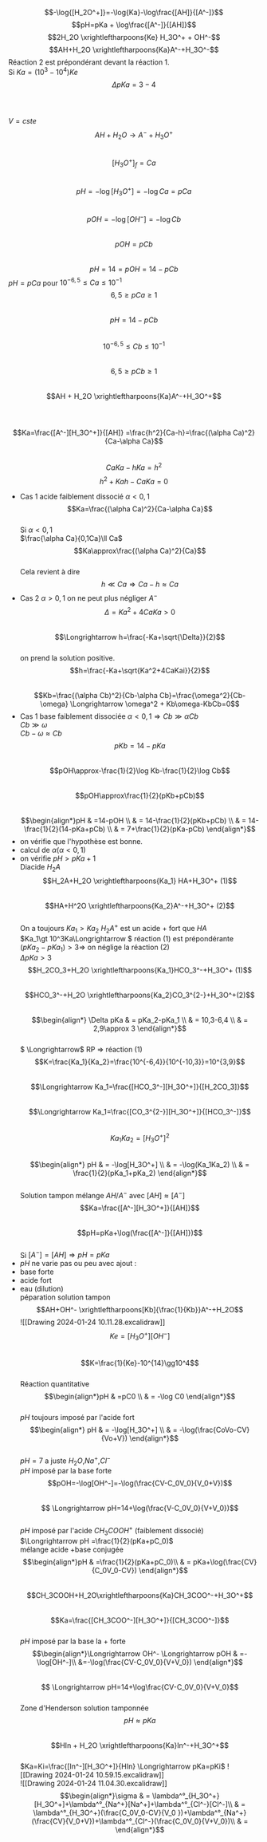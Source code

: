 $$-\log{[H_2O^+]}=-\log{Ka}-\log\frac{[AH]}{[A^-]}$$
$$pH=pKa + \log\frac{[A^-]}{[AH]}$$
$$2H_2O \xrightleftharpoons{Ke} H_3O^+ + OH^-$$
$$AH+H_2O \xrightleftharpoons{Ka}A^-+H_3O^-$$
Réaction 2 est prépondérant devant la réaction 1.  
Si $Ka=(10^3-10^4)Ke$  
$$\Delta pKa=3-4$$  
<br>  

$V=cste$  
$$AH+H_2O\longrightarrow A^-+H_3O^+$$  
$$[H_3O^+]_f=Ca$$  
$$pH=-\log [H_3O^+]=-\log Ca = pCa$$  
$$pOH=-\log [OH^-]=-\log Cb$$  
$$pOH=pCb$$  
$$pH=14=pOH=14-pCb$$
$pH=pCa$ pour $10^{-6,5}\le Ca\le 10^{-1}$  
$$6,5\ge pCa\ge 1$$  
$$pH=14-pCb$$  
$$10^{-6,5}\le Cb\le 10^{-1}$$  
$$6,5\ge pCb\ge 1$$  
$$AH + H_2O \xrightleftharpoons{Ka}A^-+H_3O^+$$  
<br>  

$$Ka=\frac{[A^-][H_3O^+]}{[AH]}
=\frac{h^2}{Ca-h}=\frac{(\alpha Ca)^2}{Ca-\alpha Ca}$$  
$$CaKa-hKa=h^2$$
$$h^2+Kah-CaKa=0$$  
- Cas 1 acide faiblement dissocié $\alpha \lt 0,1$  
$$Ka=\frac{(\alpha Ca)^2}{Ca-\alpha Ca}$$  
Si $\alpha \lt 0,1$  
$\frac{\alpha Ca}{0,1Ca}\ll Ca$  
$$Ka\approx\frac{(\alpha Ca)^2}{Ca}$$  
Cela revient à dire $$h \ll Ca \Longrightarrow Ca-h\approx Ca$$  
- Cas 2 $\alpha \gt 0,1$ on ne peut plus négliger $A^-$  
$$\Delta=Ka^2+4CaKa\gt 0$$  
$$\Longrightarrow h=\frac{-Ka+\sqrt{\Delta}}{2}$$  
on prend la solution positive.  
$$h=\frac{-Ka+\sqrt{Ka^2+4CaKai}}{2}$$  
$$Kb=\frac{(\alpha Cb)^2}{Cb-\alpha Cb}=\frac{\omega^2}{Cb-\omega} \Longrightarrow \omega^2 + Kb\omega-KbCb=0$$  
- Cas 1 base faiblement dissociée $\alpha\lt0,1 \Longrightarrow Cb\gg\alpha Cb$  
$Cb\gg\omega$  
$Cb-\omega\approx Cb$  
$$pKb = 14-pKa$$  
$$pOH\approx-\frac{1}{2}\log Kb-\frac{1}{2}\log Cb$$  
$$pOH\approx\frac{1}{2}(pKb+pCb)$$  
$$\begin{align*}pH & =14-pOH \\
& = 14-\frac{1}{2}(pKb+pCb) \\
& = 14-\frac{1}{2}(14-pKa+pCb) \\ 
& = 7+\frac{1}{2}(pKa-pCb)  
\end{align*}$$
- on vérifie que l'hypothèse est bonne.
- calcul de $\alpha (\alpha\lt0,1)$  
- on vérifie $pH\gt pKa+1$  
Diacide $H_2A$  
$$H_2A+H_2O \xrightleftharpoons{Ka_1} HA+H_3O^+ (1)$$  
$$HA+H^2O \xrightleftharpoons{Ka_2}A^-+H_3O^+ (2)$$  
On a toujours $Ka_1\gt Ka_2$ $H_2A^+$ est un acide + fort que $HA$  
$Ka_1\gt 10^3Ka\Longrightarrow $ réaction (1) est prépondérante  
$(pKa_2-pKa_1)\gt3\Longrightarrow$ on néglige la réaction (2)  
$\Delta pKa\gt3$  
$$H_2CO_3+H_2O \xrightleftharpoons{Ka_1}HCO_3^-+H_3O^+ (1)$$  
$$HCO_3^-+H_2O \xrightleftharpoons{Ka_2}CO_3^{2-}+H_3O^+(2)$$  
$$\begin{align*} \Delta pKa & = pKa_2-pKa_1 \\
& = 10,3-6,4 \\  
& = 2,9\approx 3
\end{align*}$$  
$ \Longrightarrow$ RP $\Longrightarrow$ réaction (1)  
$$K=\frac{Ka_1}{Ka_2}=\frac{10^{-6,4}}{10^{-10,3}}=10^{3,9}$$  
$$\Longrightarrow Ka_1=\frac{[HCO_3^-][H_3O^+]}{[H_2CO_3]}$$  
$$\Longrightarrow Ka_1=\frac{[CO_3^{2-}][H_3O^+]}{[HCO_3^-]}$$  
$$Ka_1Ka_2=[H_3O^+]^2$$  
$$\begin{align*}
pH & = -\log[H_3O^+] \\ 
& = -\log(Ka_1Ka_2) \\
& = \frac{1}{2}(pKa_1+pKa_2)
\end{align*}$$  
Solution tampon mélange $AH/A^-$ avec $[AH]\approx[A^-]$  
$$Ka=\frac{[A^-][H_3O^+]}{[AH]}$$  
$$pH=pKa+\log(\frac{[A^-]}{[AH]})$$  
Si $[A^-]=[AH] \Longrightarrow pH=pKa$  
- $pH$ ne varie pas ou peu avec ajout :
- base forte  
- acide fort
- eau (dilution)  
péparation solution tampon  
$$AH+OH^- \xrightleftharpoons[Kb]{\frac{1}{Kb}}A^-+H_2O$$
![[Drawing 2024-01-24 10.11.28.excalidraw]]  
$$Ke=[H_3O^+][OH^-]$$  
$$K=\frac{1}{Ke}-10^{14}\gg10^4$$  
Réaction quantitative  
$$\begin{align*}pH & =pC0 \\ & = -\log C0
\end{align*}$$  
$pH$ toujours imposé par l'acide fort  
$$\begin{align*} pH & = -\log[H_3O^+] \\ & = -\log(\frac{CoVo-CV}{Vo+V})
\end{align*}$$  
$pH=7$ a juste $H_2O$,$Na^+$,$Cl^-$  
$pH$ imposé par la base forte  
$$pOH=-\log[OH^-]=-\log(\frac{CV-C_0V_0}{V_0+V})$$  
$$ \Longrightarrow pH=14+\log(\frac{V-C_0V_0}{V+V_0})$$  
$pH$ imposé par l'acide $CH_3COOH^+$ (faiblement dissocié) $\Longrightarrow pH =\frac{1}{2}(pKa+pC_0)$  
mélange acide +base conjugée  
$$\begin{align*}pH & =\frac{1}{2}(pKa+pC_0)\\ & = pKa+\log(\frac{CV}{C_0V_0-CV})
\end{align*}$$  
$$CH_3COOH+H_2O\xrightleftharpoons{Ka}CH_3COO^-+H_3O^+$$  
$$Ka=\frac{[CH_3COO^-][H_3O^+]}{[CH_3COO^-]}$$  
$pH$ imposé par la base la + forte  
$$\begin{align*}\Longrightarrow OH^- \Longrightarrow pOH & =-\log[OH^-]\\ &=-\log(\frac{CV-C_0V_0}{V+V_0}) \end{align*}$$  
$$ \Longrightarrow pH=14+\log\frac{CV-C_0V_0}{V+V_0}$$  
Zone d'Henderson solution tamponnée  
$$pH\approx pKa$$  
$$HIn + H_2O \xrightleftharpoons{Ka}In^-+H_3O^+$$  
$Ka=Ki=\frac{[In^-][H_3O^+]}{HIn} \Longrightarrow pKa=pKi$
![[Drawing 2024-01-24 10.59.15.excalidraw]]  
![[Drawing 2024-01-24 11.04.30.excalidraw]]  
$$\begin{align*}\sigma & = \lambda^°_{H_3O^+}[H_3O^+]+\lambda^°_{Na^+}[Na^+]+\lambda^°_{Cl^-}[Cl^-]\\
& = \lambda^°_{H_3O^+}(\frac{C_0V_0-CV}{V_0 })+\lambda^°_{Na^+}(\frac{CV}{V_0+V})+\lambda^°_{Cl^-}(\frac{C_0V_0}{V+V_0})\\
& =
\end{align*}$$